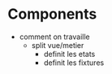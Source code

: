 # Components

- comment on travaille
  - split vue/metier 
    - definit les etats
    - definit les fixtures


